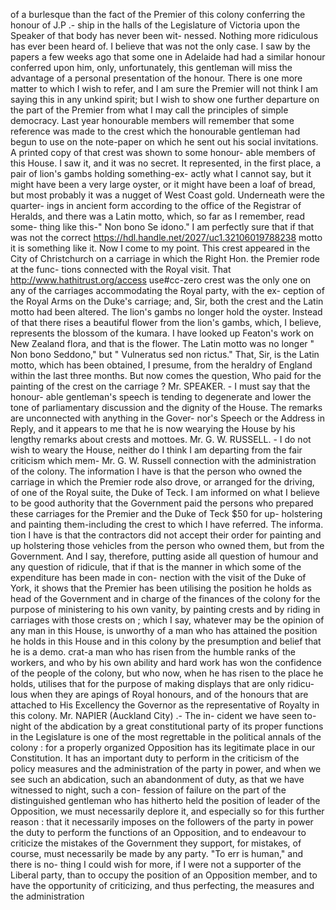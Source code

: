 of a burlesque than the fact of the Premier of this colony conferring the honour of J.P .- ship in the halls of the Legislature of Victoria upon the Speaker of that body has never been wit- nessed. Nothing more ridiculous has ever been heard of. I believe that was not the only case. I saw by the papers a few weeks ago that some one in Adelaide had had a similar honour conferred upon him, only, unfortunately, this gentleman will miss the advantage of a personal presentation of the honour. There is one more matter to which I wish to refer, and I am sure the Premier will not think I am saying this in any unkind spirit; but I wish to show one further departure on the part of the Premier from what I may call the principles of simple democracy. Last year honourable members will remember that some reference was made to the crest which the honourable gentleman had begun to use on the note-paper on which he sent out his social invitations. A printed copy of that crest was shown to some honour- able members of this House. I saw it, and it was no secret. It represented, in the first place, a pair of lion's gambs holding something-ex- actly what I cannot say, but it might have been a very large oyster, or it might have been a loaf of bread, but most probably it was a nugget of West Coast gold. Underneath were the quarter- ings in ancient form according to the office of the Registrar of Heralds, and there was a Latin motto, which, so far as I remember, read some- thing like this-" Non bono Se idono." I am perfectly sure that if that was not the correct https://hdl.handle.net/2027/uc1.32106019788238 motto it is something like it. Now I come to my point. This crest appeared in the City of Christchurch on a carriage in which the Right Hon. the Premier rode at the func- tions connected with the Royal visit. That http://www.hathitrust.org/access use#cc-zero crest was the only one on any of the carriages accommodating the Royal party, with the ex- ception of the Royal Arms on the Duke's carriage; and, Sir, both the crest and the Latin motto had been altered. The lion's gambs no longer hold the oyster. Instead of that there rises a beautiful flower from the lion's gambs, which, I believe, represents the blossom of the kumara. I have looked up Featon's work on New Zealand flora, and that is the flower. The Latin motto was no longer " Non bono Seddono," but " Vulneratus sed non rictus." That, Sir, is the Latin motto, which has been obtained, I presume, from the heraldry of England within the last three months. But now comes the question, Who paid for the painting of the crest on the carriage ? Mr. SPEAKER. - I must say that the honour- able gentleman's speech is tending to degenerate and lower the tone of parliamentary discussion and the dignity of the House. The remarks are unconnected with anything in the Gover- nor's Speech or the Address in Reply, and it appears to me that he is now wearying the House by his lengthy remarks about crests and mottoes. Mr. G. W. RUSSELL. - I do not wish to weary the House, neither do I think I am departing from the fair criticism which mem- Mr. G. W. Russell connection with the administration of the colony. The information I have is that the person who owned the carriage in which the Premier rode also drove, or arranged for the driving, of one of the Royal suite, the Duke of Teck. I am informed on what I believe to be good authority that the Government paid the persons who prepared these carriages for the Premier and the Duke of Teck $50 for up- holstering and painting them-including the crest to which I have referred. The informa. tion I have is that the contractors did not accept their order for painting and up holstering those vehicles from the person who owned them, but from the Government. And I say, therefore, putting aside all question of humour and any question of ridicule, that if that is the manner in which some of the expenditure has been made in con- nection with the visit of the Duke of York, it shows that the Premier has been utilising the position he holds as head of the Government and in charge of the finances of the colony for the purpose of ministering to his own vanity, by painting crests and by riding in carriages with those crests on ; which I say, whatever may be the opinion of any man in this House, is unworthy of a man who has attained the position he holds in this House and in this colony by the presumption and belief that he is a demo. crat-a man who has risen from the humble ranks of the workers, and who by his own ability and hard work has won the confidence of the people of the colony, but who now, when he has risen to the place he holds, utilises that for the purpose of making displays that are only ridicu- lous when they are apings of Royal honours, and of the honours that are attached to His Excellency the Governor as the representative of Royalty in this colony. Mr. NAPIER (Auckland City) .- The in- cident we have seen to-night of the abdication by a great constitutional party of its proper functions in the Legislature is one of the most regrettable in the political annals of the colony : for a properly organized Opposition has its legitimate place in our Constitution. It has an important duty to perform in the criticism of the policy measures and the administration of the party in power, and when we see such an abdication, such an abandonment of duty, as that we have witnessed to night, such a con- fession of failure on the part of the distinguished gentleman who has hitherto held the position of leader of the Opposition, we must necessarily deplore it, and especially so for this further reason : that it necessarily imposes on the followers of the party in power the duty to perform the functions of an Opposition, and to endeavour to criticize the mistakes of the Government they support, for mistakes, of course, must necessarily be made by any party. "To err is human," and there is no- thing I could wish for more, if I were not a supporter of the Liberal party, than to occupy the position of an Opposition member, and to have the opportunity of criticizing, and thus perfecting, the measures and the administration 
